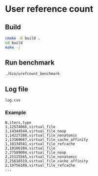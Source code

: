 # User reference count

## Build
```sh
cmake -B build .
cd build
make -j
```
## Run benchmark
```sh
./bin/urefcount_benchmark
```
## Log file
`log.csv`
### Example
```
N,iters,type
1,12574066,virtual_file
1,14344544,virtual_file_noop
1,14227208,virtual_file_nonatomic
1,13169667,virtual_file_cache_affinity
1,10134581,virtual_file_refcache
2,18166104,virtual_file
2,27589004,virtual_file_noop
2,25125565,virtual_file_nonatomic
2,25610319,virtual_file_cache_affinity
2,19756109,virtual_file_refcache
...
```